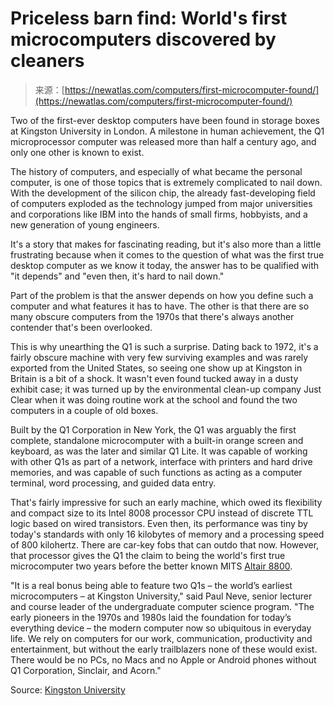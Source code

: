 <!--yml
category: 未分类
date: 2024-05-29 13:19:39
-->

# Priceless barn find: World's first microcomputers discovered by cleaners

> 来源：[https://newatlas.com/computers/first-microcomputer-found/](https://newatlas.com/computers/first-microcomputer-found/)

Two of the first-ever desktop computers have been found in storage boxes at Kingston University in London. A milestone in human achievement, the Q1 microprocessor computer was released more than half a century ago, and only one other is known to exist.

The history of computers, and especially of what became the personal computer, is one of those topics that is extremely complicated to nail down. With the development of the silicon chip, the already fast-developing field of computers exploded as the technology jumped from major universities and corporations like IBM into the hands of small firms, hobbyists, and a new generation of young engineers.

It's a story that makes for fascinating reading, but it's also more than a little frustrating because when it comes to the question of what was the first true desktop computer as we know it today, the answer has to be qualified with "it depends" and "even then, it's hard to nail down."

Part of the problem is that the answer depends on how you define such a computer and what features it has to have. The other is that there are so many obscure computers from the 1970s that there's always another contender that's been overlooked.

This is why unearthing the Q1 is such a surprise. Dating back to 1972, it's a fairly obscure machine with very few surviving examples and was rarely exported from the United States, so seeing one show up at Kingston in Britain is a bit of a shock. It wasn't even found tucked away in a dusty exhibit case; it was turned up by the environmental clean-up company Just Clear when it was doing routine work at the school and found the two computers in a couple of old boxes.

Built by the Q1 Corporation in New York, the Q1 was arguably the first complete, standalone microcomputer with a built-in orange screen and keyboard, as was the later and similar Q1 Lite. It was capable of working with other Q1s as part of a network, interface with printers and hard drive memories, and was capable of such functions as acting as a computer terminal, word processing, and guided data entry.

That's fairly impressive for such an early machine, which owed its flexibility and compact size to its Intel 8008 processor CPU instead of discrete TTL logic based on wired transistors. Even then, its performance was tiny by today's standards with only 16 kilobytes of memory and a processing speed of 800 kilohertz. There are car-key fobs that can outdo that now. However, that processor gives the Q1 the claim to being the world's first true microcomputer two years before the better known MITS [Altair 8800](https://newatlas.com/altair-8800-clone/28136/).

"It is a real bonus being able to feature two Q1s – the world’s earliest microcomputers – at Kingston University," said Paul Neve, senior lecturer and course leader of the undergraduate computer science program. "The early pioneers in the 1970s and 1980s laid the foundation for today’s everything device – the modern computer now so ubiquitous in everyday life. We rely on computers for our work, communication, productivity and entertainment, but without the early trailblazers none of these would exist. There would be no PCs, no Macs and no Apple or Android phones without Q1 Corporation, Sinclair, and Acorn."

Source: [Kingston University](https://www.kingston.ac.uk/news/article/2920/13-feb-2024-worlds-first-microcomputer-goes-on-display-alongside-range-of-other-vintage-computers-in-public-exhibition/)